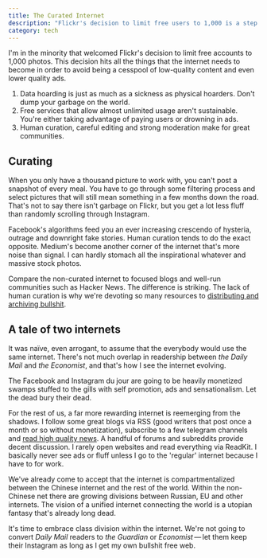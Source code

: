 ```yaml
--- 
title: The Curated Internet
description: "Flickr's decision to limit free users to 1,000 is a step in the right direction for the internet. I'd much rather see more curation due to content limits" 
category: tech
--- 
```


I'm in the minority that welcomed Flickr's decision to limit free accounts to 1,000 photos. This decision hits all the things that the internet needs to become in order to avoid being a cesspool of low-quality content and even lower quality ads. 

1. Data hoarding is just as much as a sickness as physical hoarders. Don't dump your garbage on the world. 
2. Free services that allow almost unlimited usage aren't sustainable. You're either taking advantage of paying users or drowning in ads. 
3. Human curation, careful editing and strong moderation make for great communities. 

## Curating 

When you only have a thousand picture to work with, you can't post a snapshot of every meal. You have to go through some filtering process and select pictures that will still mean something in a few months down the road. That's not to say there isn't garbage on Flickr, but you get a lot less fluff than randomly scrolling through Instagram. 

Facebook's algorithms feed you an ever increasing crescendo of hysteria, outrage and downright fake stories. Human curation tends to do the exact opposite. Medium's become another corner of the internet that's more noise than signal. I can hardly stomach all the inspirational whatever and massive stock photos. 

Compare the non-curated internet to focused blogs and well-run communities such as Hacker News. The difference is striking. The lack of human curation is why we're devoting so many resources to [distributing and archiving bullshit][dab].

## A tale of two internets 

It was naïve, even arrogant, to assume that the everybody would use the same internet. There's not much overlap in readership between *the Daily Mail* and *the Economist*, and that's how I see the internet evolving. 

The Facebook and Instagram du jour are going to be heavily monetized swamps stuffed to the gills with self promotion, ads and sensationalism. Let the dead bury their dead. 

For the rest of us, a far more rewarding internet is reemerging from the shadows. I follow some great blogs via RSS (good writers that post once a month or so without monetization), subscribe to a few telegram channels and [read high quality news][hqn].  A handful of forums and subreddits provide decent discussion. I rarely open websites and read everything via ReadKit. I basically never see ads or fluff unless I go to the 'regular' internet because I have to for work. 

We've already come to accept that the internet is compartmentalized between the Chinese internet and the rest of the world. Within the non-Chinese net there are growing divisions between Russian, EU and other internets. The vision of a unified internet connecting the world is a utopian fantasy that's already long dead. 

It's time to embrace class division within the internet. We're not going to convert *Daily Mail* readers to *the Guardian* or *Economist*&thinsp;—&thinsp;let them keep their Instagram as long as I get my own bullshit free web. 

[dab]: /blog/archiving-bullshit
[hqn]: /blog/staying-informed-without-the-news